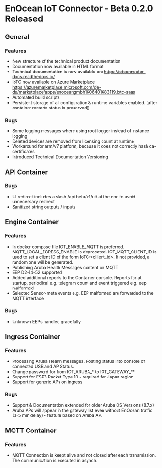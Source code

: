 # EnOcean IoT Connector - Beta 0.2.0 Released

## General

### Features

- New structure of the technical product documentation
- Documentation now available in HTML format
- Technical documentation is now available on: https://iotconnector-docs.readthedocs.io/
- IoTC now available on Azure Marketplace https://azuremarketplace.microsoft.com/de-de/marketplace/apps/enoceangmbh1606401683119.iotc-saas
- Automated build scripts
- Persistent storage of all configuration & runtime variables enabled. (after container restarts status is preserved))

### Bugs

- Some logging messages where using root logger instead of instance logging
- Deleted devices are removed from licensing count at runtime
- Workaround for arm/v7 platform, because it does not correctly hash ca-certificates
- Introduced Technical Documentation Versioning

## API Container

### Bugs

- UI redirect includes a slash /api.beta/v1/ui/ at the end to avoid unnecessary redirect
- Sanitized string outputs / inputs

## Engine Container

### Features

- In docker compose file IOT_ENABLE_MQTT is preferred. MQTT_LOCAL_EGRESS_ENABLE is deprecated.  IOT_MQTT_CLIENT_ID is used to set a client ID of the form IoTC:<cllient_id>. If not provided, a random one will be generated.
- Publishing Aruba Health Messages content on MQTT
- EEP D2-14-52 supported
- Added additional reports to the Container console. Reports for at startup, periodical e.g. telegram count and event triggered e.g. eep malformed
- Selected Sensor-meta events e.g. EEP malformed are forwarded to the MQTT interface

### Bugs

- Unknown EEPs handled gracefully

## Ingress Container

### Features

- Processing Aruba Health messages. Posting status into console of connected USB and AP Status.
- Change password for from IOT_ARUBA_* to  IOT_GATEWAY_**
- Support for ESP3 Packet Type 10 - required for Japan region
- Support for generic APs on ingress

### Bugs

- Support & Documentation extended for older Aruba OS Versions (8.7.x)
- Aruba APs will appear in the gateway list even without EnOcean traffic (3-5 min delay) - feature based on Aruba AP.

## MQTT Container

### Features

- MQTT Connection is keept alive and not closed after each transmission. The communication is executed in asynch.

